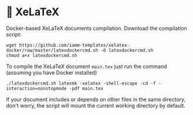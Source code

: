 # :whale: XeLaTeX
Docker-based XeLaTeX documents compilation.
Download the compilation script:
```
wget https://github.com/iamm-templates/xelatex-docker/raw/master/latexdockercmd.sh -O latexdockercmd.sh
chmod a+x latexdockercmd.sh
```
To compile the XeLaTeX document `main.tex` just run the command (assuming you have Docker installed)
```
./latexdockercmd.sh latexmk -xelatex -shell-escape -cd -f -interaction=nonstopmode -pdf main.tex
```
If your document includes or depends on other files in the same directory, don't worry, the script will mount the current working directory by default.

